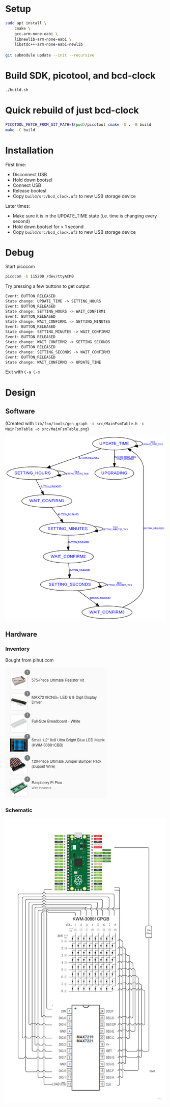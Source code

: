# Setup

```sh
sudo apt install \
    cmake \
    gcc-arm-none-eabi \
    libnewlib-arm-none-eabi \
    libstdc++-arm-none-eabi-newlib

git submodule update --init --recursive
```

# Build SDK, picotool, and bcd-clock
```sh
./build.sh
```

# Quick rebuild of just bcd-clock
```sh
PICOTOOL_FETCH_FROM_GIT_PATH=$(pwd)/picotool cmake -S . -B build
make -C build
```

# Installation

First time:

* Disconnect USB
* Hold down bootsel
* Connect USB
* Release bootesl
* Copy `build/src/bcd_clock.uf2` to new USB storage device

Later times:

* Make sure it is in the UPDATE_TIME state (i.e. time is changing every second)
* Hold down bootsel for > 1 second
* Copy `build/src/bcd_clock.uf2` to new USB storage device

# Debug

Start picocom

```sh
picocom -b 115200 /dev/ttyACM0
```

Try pressing a few buttons to get output

```
Event: BUTTON_RELEASED
State change: UPDATE_TIME -> SETTING_HOURS
Event: BUTTON_RELEASED
State change: SETTING_HOURS -> WAIT_CONFIRM1
Event: BUTTON_RELEASED
State change: WAIT_CONFIRM1 -> SETTING_MINUTES
Event: BUTTON_RELEASED
State change: SETTING_MINUTES -> WAIT_CONFIRM2
Event: BUTTON_RELEASED
State change: WAIT_CONFIRM2 -> SETTING_SECONDS
Event: BUTTON_RELEASED
State change: SETTING_SECONDS -> WAIT_CONFIRM3
Event: BUTTON_RELEASED
State change: WAIT_CONFIRM3 -> UPDATE_TIME
```

Exit with `C-a C-x`

# Design

## Software

(Created with `lib/fsm/tools/gen_graph -i src/MainFsmTable.h -c MainFsmTable -o src/MainFsmTable.png`)

![alt text](docs/MainFsmTable.png "MainFsmTable")

## Hardware

### Inventory

Bought from pihut.com

![alt text](docs/Inventory.png "Inventory")

### Schematic

![alt text](docs/Schematic.png "Schematic")
